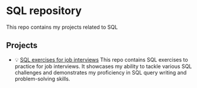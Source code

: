 # SQL repository
This repo contains my projects related to SQL

## Projects

- 💡 [SQL exercises for job interviews](https://github.com/vieiralaura/sql-job-interview/blob/main/README.md) This repo contains SQL exercises to practice for job interviews. It showcases my ability to tackle various SQL challenges and demonstrates my proficiency in SQL query writing and problem-solving skills.

